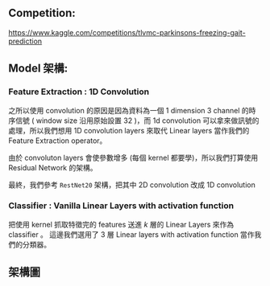 ## Competition:
https://www.kaggle.com/competitions/tlvmc-parkinsons-freezing-gait-prediction


## Model 架構:

### Feature Extraction : 1D Convolution

之所以使用 convolution 的原因是因為資料為一個 1 dimension 3 channel 的時序信號 ( window size 沿用原始設置 32 )，而 1d convolution 可以拿來做訊號的處理，所以我們想用 1D convolution layers 來取代 Linear layers 當作我們的 Feature Extraction operator。


由於 convoluton layers 會使參數增多 (每個 kernel 都要學)，所以我們打算使用 Residual Network 的架構。

最終，我們參考 ```RestNet20``` 架構，把其中 2D convolution 改成 1D convolution


### Classifier : Vanilla Linear Layers with activation function

把使用 kernel 抓取特徵完的 features 送進 $k$ 層的 Linear Layers 來作為 classifier 。
這邊我們選用了 3 層 Linear layers with activation function 當作我們的分類器。


## 架構圖

